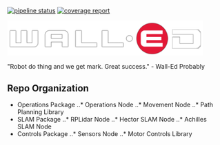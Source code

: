 [![pipeline status](https://gitlab.com/alistairfink/WALL-ED/badges/master/pipeline.svg)](https://gitlab.com/alistairfink/WALL-ED/commits/master)
[![coverage report](https://gitlab.com/alistairfink/WALL-ED/badges/master/coverage.svg)](https://gitlab.com/alistairfink/WALL-ED/commits/master)

<p algin="center">
    <img src="./res/wall-ed.png" style="max-width: 90%;">
</p>
"Robot do thing and we get mark. Great success." - Wall-Ed Probably


## Repo Organization
* Operations Package
..* Operations Node
..* Movement Node
..* Path Planning Library
* SLAM Package
..* RPLidar Node
..* Hector SLAM Node
..* Achilles SLAM Node
* Controls Package
..* Sensors Node
..* Motor Controls Library